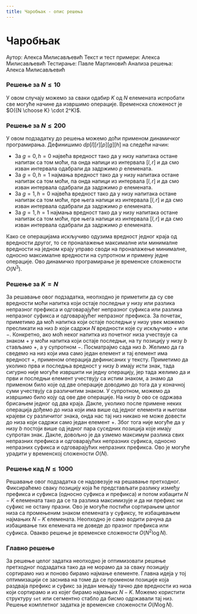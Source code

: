 ```yaml
---
title: Чаробњак - опис решења
---
```


# Чаробњак

Аутор: Алекса Милисављевић
Текст и тест примери: Алекса Милисављевић
Тестирање: Павле Мартиновић
Анализа решења: Алекса Милисављевић

### Решење за $N \leq 10$

У овом случају можемо за сваки одабир $K$ од $N$ елемената испробати све могуће начине да извршимо операције. Временска сложеност је $O({N \choose K} \cdot 2^K)$.

### Решење за $N \leq 200$


У овом подзадатку до решења можемо доћи применом динамичког програмирања. Дефинишимо $dp[l][r][p][g][h]$ на следећи начин:

 - За $g=0, h=0$ највећа вредност тако да у низу напитака остане напитак са том моћи, па онда напици из интервала $[l,r]$ и да смо изван интервала одабрали да задржимо $p$ елемената.
 - За $g=0, h=1$ најмања вредност тако да у низу напитака остане напитак са том моћи, па онда напици из интервала $[l,r]$ и да смо изван интервала одабрали да задржимо $p$ елемената.
 -  За $g=1, h=0$ највећа вредност тако да у низу напитака остане напитак са том моћи, пре њега напици из интервала $[l,r]$ и да смо изван интервала одабрали да задржимо $p$ елемената.
  - За $g=1, h=1$ најмања вредност тако да у низу напитака остане напитак са том моћи, пре њега напици из интервала $[l,r]$ и да смо изван интервала одабрали да задржимо $p$ елемената.

Како се операцијама искључиво одузима вредност једног краја од вредности другог, то се проналажење максималне или минималне вредности на једном крају управо своди на проналажење минималне, односно максималне вредности на супротном и примену једне операције. Ово динамичко програмирање је временске сложености $O(N^3)$.

### Решење за $K = N$

За решавање овог подзадатка, неопходно је приметити да су све вредности моћи напитка који остаје последњи у низу или разлика непразног префикса и одговарајућег непразног суфикса или разлика непразног суфикса и одговарајућег непразног префикса. За почетак, приметимо да моћ напитка који остаје последњи у низу увек можемо пресликати на низ $b$ који садржи $N$ вредности које су искључиво $+$ или $-$. Конкретно, ако моћ неког напитка из почетног низа учествује са знаком $+$ у моћи напитка који остаје последњи, на ту позицију у низу $b$ стављамо $+$, а у супротном $-$. Посматрајмо сада низ $b$. Желимо да га сведемо на низ који има само један елемент и тај елемент има вредност $+$, применом операција дефинисаних у тексту. Приметимо да уколико прва и последња вредност у низу $b$ имају исти знак, тада сигурно није могуће извршити ни једну операцију, јер тада желимо да и први и последњи елемент учествују са истим знаком, а знамо да применом било које од две операције доводимо до тога да у коначној суми учествују са различитим знаком. У супротном, можемо да извршимо било коју од ове две операције. На низу $b$ ово се одржава брисањем једног од два краја. Дакле, уколико после примене неких операција дођемо до низа који има више од једног елемента и његови крајеви су различитог знака, онда нас тај низ никако не може довести до низа који садржи само један елемент $+$. Због тога није могуће да у низу $b$ постоји више од једног пара суседних позиција које имају супротан знак. Дакле, довољно је да узмемо максимум разлика свих непразних префикса и одговарајућих непразних суфикса, односно непразних суфикса и одговарајућих непразних префикса. Ово је могуће урадити у временској сложености $O(N)$.

### Решење кад $N \leq 1000$

Решавање овог подзадатка се надовезује на решавање претходног. Фиксираћемо сваку позицију која ће представљати разлику између префикса и суфикса (односно суфикса и префикса) и потом избацити $N-K$ елемената тако да се та разлика максимизује и да ни префикс ни суфикс не остану празни. Ово је могуће постићи сортирањем целог низа са промењеним знаком елемената у суфиксу, те избацивањем најмањих $N-K$ елемената. Неопходно је само водити рачуна да избацивање тих елемената не доведе до празног префикса или суфикса. Овакво решење је временске сложености $O(N^2 \log N)$.

### Главно решење

За решење целог задатка неопходно је оптимизовати решење претходног подзадатка тако да не морамо да за сваку позицију сортирамо низ и поново бирамо најмање елементе. Главна идеја у тој оптимизацији се заснива на томе да се променом позиције која раздваја префикс и суфикс за један мењају тачно две вредности из низа који сортирамо и из којег бирамо најмањих $N-K$. Можемо користити структуру `set` или сегментно стабло да бисмо одржавали тај низ. Решење комплетног задатка је временске сложености $O(N \log N)$.
